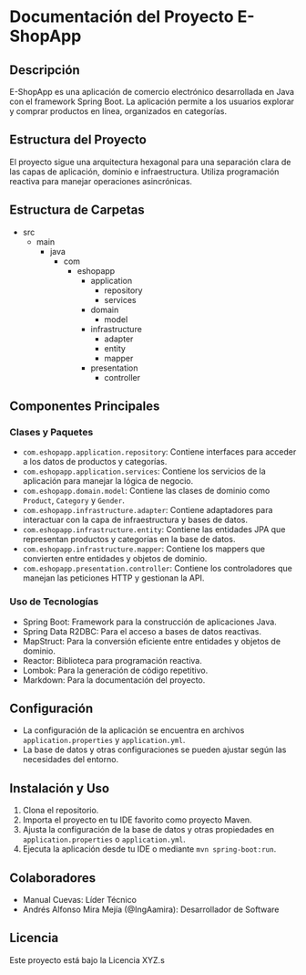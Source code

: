 # Documentación del Proyecto E-ShopApp

## Descripción
E-ShopApp es una aplicación de comercio electrónico desarrollada en Java con el framework Spring Boot. La aplicación permite a los usuarios explorar y comprar productos en línea, organizados en categorías.

## Estructura del Proyecto
El proyecto sigue una arquitectura hexagonal para una separación clara de las capas de aplicación, dominio e infraestructura. Utiliza programación reactiva para manejar operaciones asincrónicas.

## Estructura de Carpetas

- src
    - main
        - java
            - com
                - eshopapp
                    - application
                        - repository
                        - services
                    - domain
                        - model
                    - infrastructure
                        - adapter
                        - entity
                        - mapper
                    - presentation
                        - controller


## Componentes Principales

### Clases y Paquetes

- `com.eshopapp.application.repository`: Contiene interfaces para acceder a los datos de productos y categorías.
- `com.eshopapp.application.services`: Contiene los servicios de la aplicación para manejar la lógica de negocio.
- `com.eshopapp.domain.model`: Contiene las clases de dominio como `Product`, `Category` y `Gender`.
- `com.eshopapp.infrastructure.adapter`: Contiene adaptadores para interactuar con la capa de infraestructura y bases de datos.
- `com.eshopapp.infrastructure.entity`: Contiene las entidades JPA que representan productos y categorías en la base de datos.
- `com.eshopapp.infrastructure.mapper`: Contiene los mappers que convierten entre entidades y objetos de dominio.
- `com.eshopapp.presentation.controller`: Contiene los controladores que manejan las peticiones HTTP y gestionan la API.

### Uso de Tecnologías

- Spring Boot: Framework para la construcción de aplicaciones Java.
- Spring Data R2DBC: Para el acceso a bases de datos reactivas.
- MapStruct: Para la conversión eficiente entre entidades y objetos de dominio.
- Reactor: Biblioteca para programación reactiva.
- Lombok: Para la generación de código repetitivo.
- Markdown: Para la documentación del proyecto.

## Configuración

- La configuración de la aplicación se encuentra en archivos `application.properties` y `application.yml`.
- La base de datos y otras configuraciones se pueden ajustar según las necesidades del entorno.

## Instalación y Uso

1. Clona el repositorio.
2. Importa el proyecto en tu IDE favorito como proyecto Maven.
3. Ajusta la configuración de la base de datos y otras propiedades en `application.properties` o `application.yml`.
4. Ejecuta la aplicación desde tu IDE o mediante `mvn spring-boot:run`.

## Colaboradores

- Manual Cuevas: Líder Técnico
- Andrés Alfonso Mira Mejía (@IngAamira): Desarrollador de Software

## Licencia

Este proyecto está bajo la Licencia XYZ.s


